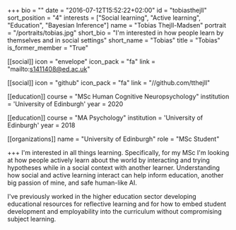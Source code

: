+++
bio = ""
date = "2016-07-12T15:52:22+02:00"
id = "tobiasthejll"
sort_position = "4"
interests = ["Social learning", "Active learning", "Education", "Bayesian Inference"]
name = "Tobias Thejll-Madsen"
portrait = "/portraits/tobias.jpg"
short_bio = "I'm interested in how people learn by themselves and in social settings"
short_name = "Tobias"
title = "Tobias"
is_former_member = "True"

[[social]]
    icon = "envelope"
    icon_pack = "fa"
    link = "mailto:s1411408@ed.ac.uk"

[[social]]
    icon = "github"
    icon_pack = "fa"
    link = "//github.com/tthejll"

[[education]]
    course = "MSc Human Cognitive Neuropsychology"
    institution = 'University of Edinburgh'
    year = 2020

[[education]]
    course = "MA Psychology"
    institution = 'University of Edinburgh'
    year = 2018

[[organizations]]
    name = "University of Edinburgh"
    role = "MSc Student"

+++
I'm interested in all things learning.  Specifically, for my MSc I'm looking at how people actively learn about the world by interacting and trying hypotheses while in a social context with another learner.  Understanding how social and active learning interact can help inform education, another big passion of mine, and safe human-like AI. 

I've previously worked in the higher education sector developing educational resources for reflective learning and for how to embed student development and employability into the curriculum without compromising subject learning. 

